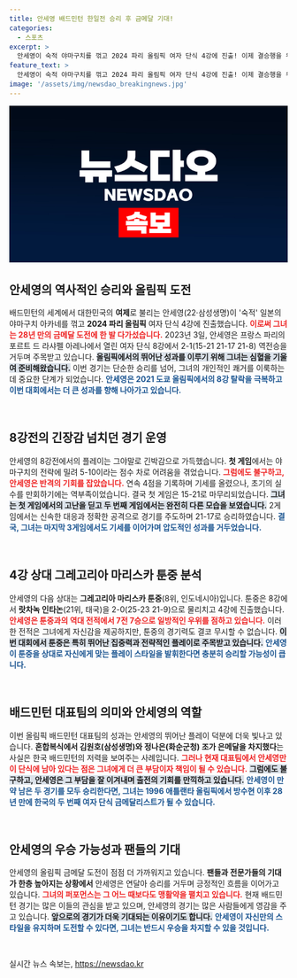```yaml
---
title: 안세영 배드민턴 한일전 승리 후 금메달 기대!
categories:
  - 스포츠
excerpt: >
  안세영이 숙적 야마구치를 꺾고 2024 파리 올림픽 여자 단식 4강에 진출! 이제 결승행을 위한 두 경기만 남았다. 28년 만의 금메달 가능성, 기대해도 좋습니다!
feature_text: >
  안세영이 숙적 야마구치를 꺾고 2024 파리 올림픽 여자 단식 4강에 진출! 이제 결승행을 위한 두 경기만 남았다. 28년 만의 금메달 가능성, 기대해도 좋습니다!
image: '/assets/img/newsdao_breakingnews.jpg'
---
```


<p><img src="/assets/img/newsdao_breakingnews.jpg" alt="ranknews 속보" /></p>

<h2 data-ke-size="size26">안세영의 역사적인 승리와 올림픽 도전</h2>

<p data-ke-size="size16">배드민턴의 세계에서 대한민국의 <b>여제</b>로 불리는 안세영(22·삼성생명)이 '숙적' 일본의 야마구치 아카네를 꺾고 <b>2024 파리 올림픽</b> 여자 단식 4강에 진출했습니다. <b><span style="color: #ee2323;">이로써 그녀는 28년 만의 금메달 도전에 한 발 다가섰습니다.</span></b> 2023년 3일, 안세영은 프랑스 파리의 포르트 드 라샤펠 아레나에서 열린 여자 단식 8강에서 2-1(15-21 21-17 21-8) 역전승을 거두며 주목받고 있습니다. <b><span style="background-color: #21538527;">올림픽에서의 뛰어난 성과를 이루기 위해 그녀는 심혈을 기울여 준비해왔습니다.</span></b> 이번 경기는 단순한 승리를 넘어, 그녀의 개인적인 쾌거를 이룩하는 데 중요한 단계가 되었습니다. <b><span style="color: #1a5490;">안세영은 2021 도쿄 올림픽에서의 8강 탈락을 극복하고 이번 대회에서는 더 큰 성과를 향해 나아가고 있습니다.</span></b></p>

<p data-ke-size="size16">&nbsp;</p>

<h2 data-ke-size="size26">8강전의 긴장감 넘치던 경기 운영</h2>

<p data-ke-size="size16">안세영의 8강전에서의 플레이는 그야말로 긴박감으로 가득했습니다. <b>첫 게임</b>에서는 야마구치의 전략에 밀려 5-10이라는 점수 차로 어려움을 겪었습니다. <b><span style="color: #ee2323;">그럼에도 불구하고, 안세영은 반격의 기회를 잡았습니다.</span></b> 연속 4점을 기록하며 기세를 올렸으나, 초기의 실수를 만회하기에는 역부족이었습니다. 결국 첫 게임은 15-21로 마무리되었습니다. <b><span style="background-color: #21538527;">그녀는 첫 게임에서의 고난을 딛고 두 번째 게임에서는 완전히 다른 모습을 보였습니다.</span></b> 2게임에서는 신속한 대응과 정확한 공격으로 경기를 주도하며 21-17로 승리하였습니다. <b><span style="color: #1a5490;">결국, 그녀는 마지막 3게임에서도 기세를 이어가며 압도적인 성과를 거두었습니다.</span></b></p>

<p data-ke-size="size16">&nbsp;</p>

<h2 data-ke-size="size26">4강 상대 그레고리아 마리스카 툰중 분석</h2>

<p data-ke-size="size16">안세영의 다음 상대는 <b>그레고리아 마리스카 툰중</b>(8위, 인도네시아)입니다. 툰중은 8강에서 <b>랏차녹 인타논</b>(21위, 태국)을 2-0(25-23 21-9)으로 물리치고 4강에 진출했습니다. <b><span style="color: #ee2323;">안세영은 툰중과의 역대 전적에서 7전 7승으로 일방적인 우위를 점하고 있습니다.</span></b> 이러한 전적은 그녀에게 자신감을 제공하지만, 툰중의 경기력도 결코 무시할 수 없습니다. <b><span style="background-color: #21538527;">이번 대회에서 툰중은 특히 뛰어난 집중력과 전략적인 플레이로 주목받고 있습니다.</span></b> <b><span style="color: #1a5490;">안세영이 툰중을 상대로 자신에게 맞는 플레이 스타일을 발휘한다면 충분히 승리할 가능성이 큽니다.</span></b></p>

<p data-ke-size="size16">&nbsp;</p>

<h2 data-ke-size="size26">배드민턴 대표팀의 의미와 안세영의 역할</h2>

<p data-ke-size="size16">이번 올림픽 배드민턴 대표팀의 성과는 안세영의 뛰어난 플레이 덕분에 더욱 빛나고 있습니다. <b>혼합복식에서 김원호(삼성생명)와 정나은(화순군청) 조가 은메달을 차지했다</b>는 사실은 한국 배드민턴의 저력을 보여주는 사례입니다. <b><span style="color: #ee2323;">그러나 현재 대표팀에서 안세영만이 단식에 남아 있다는 점은 그녀에게 더 큰 부담이자 책임이 될 수 있습니다.</span></b> <b><span style="background-color: #21538527;">그럼에도 불구하고, 안세영은 그 부담을 잘 이겨내며 출전의 기회를 만끽하고 있습니다.</span></b> <b><span style="color: #1a5490;">안세영이 만약 남은 두 경기를 모두 승리한다면, 그녀는 1996 애틀랜타 올림픽에서 방수현 이후 28년 만에 한국의 두 번째 여자 단식 금메달리스트가 될 수 있습니다.</span></b></p>

<p data-ke-size="size16">&nbsp;</p>

<h2 data-ke-size="size26">안세영의 우승 가능성과 팬들의 기대</h2>

<p data-ke-size="size16">안세영의 올림픽 금메달 도전이 점점 더 가까워지고 있습니다. <b>팬들과 전문가들의 기대가 한층 높아지는 상황에서</b> 안세영은 연달아 승리를 거두며 긍정적인 흐름을 이어가고 있습니다. <b><span style="color: #ee2323;">그녀의 퍼포먼스는 그 어느 때보다도 맹활약을 펼치고 있습니다.</span></b> 현재 배드민턴 경기는 많은 이들의 관심을 받고 있으며, 안세영의 경기는 많은 사람들에게 영감을 주고 있습니다. <b><span style="background-color: #21538527;">앞으로의 경기가 더욱 기대되는 이유이기도 합니다.</span></b> <b><span style="color: #1a5490;">안세영이 자신만의 스타일을 유지하며 도전할 수 있다면, 그녀는 반드시 우승을 차지할 수 있을 것입니다.</span></b></p>

<p data-ke-size="size16">&nbsp;</p>
실시간 뉴스 속보는, <a href="https://newsdao.kr" rel="dofollow">https://newsdao.kr</a>


